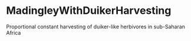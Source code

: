 # MadingleyWithDuikerHarvesting
Proportional constant harvesting of duiker-like herbivores in sub-Saharan Africa
